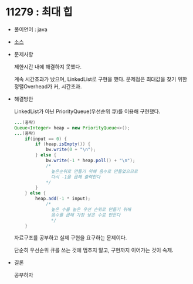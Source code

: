 # 11279 : 최대 힙

- 풀이언어 : java

- [소스](../../codingTestSource/11279.java)

- 문제사항

  제한시간 내에 해결하지 못했다.

  계속 시간초과가 났으며, LinkedList로 구현을 했다.
  문제점은 최대값을 찾기 위한 정렬Overhead가 커, 시간초과.
  
- 해결방안

  LinkedList가 아닌 PriorityQueue(우선순위 큐)를 이용해 구현했다.

  ``` java
  ...(중략)
  Queue<Integer> heap = new PriorityQueue<>();
  ...(중략)
      if(input == 0) {
          if (heap.isEmpty()) {
              bw.write(0 + "\n");
          } else {
              bw.write(-1 * heap.poll() + "\n"); 
              /*
              	높은순위로 만들기 위해 음수로 만들었으므로
              	다시 -1을 곱해 출력한다
              */
          }
      } else {
          heap.add(-1 * input);
              /*
              	높은 수를 높은 우선 순위로 만들기 위해
              	음수를 곱해 가장 낮은 수로 만든다
             	*/
      }
  ```

  자료구조를 공부하고 실제 구현을 요구하는 문제이다.

  단순히 우선순위 큐를 쓰는 것에 멈추지 말고, 구현까지 이어가는 것이 숙제.

- 결론

  공부하자